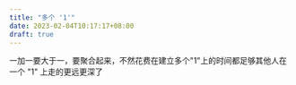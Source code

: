 ```yaml
---
title: "多个 '1'"
date: 2023-02-04T10:17:17+08:00
draft: true
---
```


一加一要大于一，要聚合起来，不然花费在建立多个"1"上的时间都足够其他人在一个 "1" 上走的更远更深了
